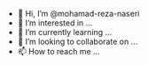 - 👋 Hi, I’m @mohamad-reza-naseri
- 👀 I’m interested in ...
- 🌱 I’m currently learning ...
- 💞️ I’m looking to collaborate on ...
- 📫 How to reach me ...

<!---
mohamad-reza-naseri/mohamad-reza-naseri is a ✨ special ✨ repository because its `README.md` (this file) appears on your GitHub profile.
You can click the Preview link to take a look at your changes.
--->
